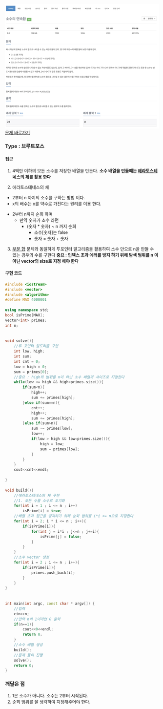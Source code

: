 ![Problem](https://raw.githubusercontent.com/seongjinkime/problem-solving/master/images/1644.png)
[문제 바로가기](https://www.acmicpc.net/problem/1644)
### Type : 브루트포스

#### 접근
1. 4백만 이하의 모든 소수를 저장한 배열을 만든다.
  **소수 배열을 만들때는 [에라토스테네스의 체](https://ko.wikipedia.org/wiki/에라토스테네스의_체)를 활용 한다**  

2. 에라토스테네스의 체
  - 2부터 n 까지의 소수를 구하는 방법 이다.  
  - x의 배수는 x를 약수로 가진다는 원리를 이용 한다.
  * 2부터 n까지 순회 하며
    * 만약 숫자가 소수 라면
      * (숫자 * 숫자) ~ n 까지 순회
        * 소수[숫자]는 false
        * 숫자 = 숫자 + 숫자


3. [부분 합](https://www.acmicpc.net/problem/1806) 문제와 동일하게 투포인터 알고리즘을 활용하여
  소수 만으로 n을 만들 수 있는 경우의 수를 구한다
  **중요 : 인덱스 초과 에러를 방지 하기 위해 탐색 범위를 n 이 아닌 vector의 size로 지정 해야 한다**


#### 구현 코드

```cpp
#include <iostream>
#include <vector>
#include <algorithm>
#define MAX 4000001

using namespace std;
bool isPrime[MAX];
vector<int> primes;
int n;


void solve(){
    //투 포인터 알도리즘 구현
    int low, high;
    int sum;
    int cnt = 0;
    low = high = 0;
    sum = primes[0];
    //중요 : high의 범위를 n이 아닌 소수 배열의 사이즈로 지정한다
    while(low <= high && high<primes.size()){
        if(sum<n){
            high++;
            sum += primes[high];
        }else if(sum==n){
            cnt++;
            high++;
            sum += primes[high];
        }else if(sum>n){
            sum -= primes[low];
            low++;
            if(low > high && low<primes.size()){
                high = low;
                sum = primes[low];
            }
        }
    }
    cout<<cnt<<endl;

}

void build(){
    //에라토스테네스의 체 구현
    //1. 모든 수를 소수로 초기화
    for(int i = 1 ; i <= n ; i++)
        isPrime[i] = true;
    //배열 초과 접근을 방지하기 위해 순회 범위를 i*i <= n으로 지정한다
    for(int i = 2; i * i <= n ; i++){
        if(isPrime[i]){
            for(int j = i*i ; j<=n ; j+=i){
                isPrime[j] = false;
            }
        }
    }
    //소수 vector 생성
    for(int i = 2 ; i <= n ; i++){
        if(isPrime[i]){
            primes.push_back(i);
        }
    }
}


int main(int argc, const char * argv[]) {
    //입력
    cin>>n;
    //만약 n이 1이라면 0 출력
    if(n==1){
        cout<<0<<endl;
        return 0;
    }
    //소수 배열 생성
    build();
    //문제 풀이 진행
    solve();
    return 0;
}


```

### 깨달은 점
1. 1은 소수가 아니다. 소수는 2부터 시작된다.
2. 순회 범위를 잘 생각하여 지정해주어야 한다.
